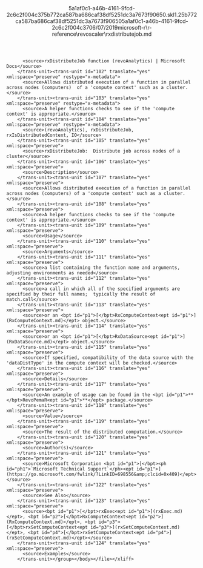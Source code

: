 <?xml version="1.0"?><xliff version="1.2" xmlns="urn:oasis:names:tc:xliff:document:1.2" xmlns:xsi="http://www.w3.org/2001/XMLSchema-instance" xsi:schemaLocation="urn:oasis:names:tc:xliff:document:1.2 xliff-core-1.2-transitional.xsd"><file datatype="xml" original="rxdistributejob.md" source-language="en-US" target-language="en-US"><header><tool tool-id="mdxliff" tool-name="mdxliff" tool-version="1.0-4e81c41" tool-company="Microsoft" /><xliffext:skl_file_name xmlns:xliffext="urn:microsoft:content:schema:xliffextensions">5a1af0c1-a46b-4161-9fcd-2c6c2f004c375b772ca587ba686caf38df5251dc3a7673f90650.skl</xliffext:skl_file_name><xliffext:version xmlns:xliffext="urn:microsoft:content:schema:xliffextensions">1.2</xliffext:version><xliffext:ms.openlocfilehash xmlns:xliffext="urn:microsoft:content:schema:xliffextensions">5b772ca587ba686caf38df5251dc3a7673f90650</xliffext:ms.openlocfilehash><xliffext:ms.sourcegitcommit xmlns:xliffext="urn:microsoft:content:schema:xliffextensions">5a1af0c1-a46b-4161-9fcd-2c6c2f004c37</xliffext:ms.sourcegitcommit><xliffext:ms.lasthandoff xmlns:xliffext="urn:microsoft:content:schema:xliffextensions">06/07/2019</xliffext:ms.lasthandoff><xliffext:ms.openlocfilepath xmlns:xliffext="urn:microsoft:content:schema:xliffextensions">microsoft-r\r-reference\revoscaler\rxdistributejob.md</xliffext:ms.openlocfilepath></header><body><group id="content" extype="content"><trans-unit id="101" translate="yes" xml:space="preserve" restype="x-metadata">
          <source>rxDistributeJob function (revoAnalytics) | Microsoft Docs</source>
        </trans-unit><trans-unit id="102" translate="yes" xml:space="preserve" restype="x-metadata">
          <source>Allows distributed execution of a function in parallel across nodes (computers)  of a 'compute context' such as a cluster.</source>
        </trans-unit><trans-unit id="103" translate="yes" xml:space="preserve" restype="x-metadata">
          <source>A helper functions checks to see if the 'compute context' is appropriate.</source>
        </trans-unit><trans-unit id="104" translate="yes" xml:space="preserve" restype="x-metadata">
          <source>(revoAnalytics), rxDistributeJob, rxIsDistributedContext, IO</source>
        </trans-unit><trans-unit id="105" translate="yes" xml:space="preserve">
          <source>rxDistributeJob:  Distribute job across nodes of a cluster</source>
        </trans-unit><trans-unit id="106" translate="yes" xml:space="preserve">
          <source>Description</source>
        </trans-unit><trans-unit id="107" translate="yes" xml:space="preserve">
          <source>Allows distributed execution of a function in parallel across nodes (computers) of a 'compute context' such as a cluster.</source>
        </trans-unit><trans-unit id="108" translate="yes" xml:space="preserve">
          <source>A helper functions checks to see if the 'compute context' is appropriate.</source>
        </trans-unit><trans-unit id="109" translate="yes" xml:space="preserve">
          <source>Usage</source>
        </trans-unit><trans-unit id="110" translate="yes" xml:space="preserve">
          <source>Arguments</source>
        </trans-unit><trans-unit id="111" translate="yes" xml:space="preserve">
          <source>a list containing the function name and arguments, adjusting environments as needed</source>
        </trans-unit><trans-unit id="112" translate="yes" xml:space="preserve">
          <source>a call in which all of the specified arguments are specified by their full names;  typically the result of match.call</source>
        </trans-unit><trans-unit id="113" translate="yes" xml:space="preserve">
          <source>or an <bpt id="p1">[</bpt>RxComputeContext<ept id="p1">](RxComputeContext.md)</ept> object.</source>
        </trans-unit><trans-unit id="114" translate="yes" xml:space="preserve">
          <source>or an <bpt id="p1">[</bpt>RxDataSource<ept id="p1">](RxDataSource.md)</ept> object.</source>
        </trans-unit><trans-unit id="115" translate="yes" xml:space="preserve">
          <source>If specified, compatibility of the data source with the 'dataDistType' in the compute context will be checked.</source>
        </trans-unit><trans-unit id="116" translate="yes" xml:space="preserve">
          <source>Details</source>
        </trans-unit><trans-unit id="117" translate="yes" xml:space="preserve">
          <source>An example of usage can be found in the <bpt id="p1">**</bpt>RevoPemaR<ept id="p1">**</ept> package.</source>
        </trans-unit><trans-unit id="118" translate="yes" xml:space="preserve">
          <source>Value</source>
        </trans-unit><trans-unit id="119" translate="yes" xml:space="preserve">
          <source>The result of the distributed computation.</source>
        </trans-unit><trans-unit id="120" translate="yes" xml:space="preserve">
          <source>Author(s)</source>
        </trans-unit><trans-unit id="121" translate="yes" xml:space="preserve">
          <source>Microsoft Corporation <bpt id="p1">[</bpt><ph id="ph1">`Microsoft Technical Support`</ph><ept id="p1">](https://go.microsoft.com/fwlink/?LinkID=698556&amp;clcid=0x409)</ept></source>
        </trans-unit><trans-unit id="122" translate="yes" xml:space="preserve">
          <source>See Also</source>
        </trans-unit><trans-unit id="123" translate="yes" xml:space="preserve">
          <source><bpt id="p1">[</bpt>rxExec<ept id="p1">](rxExec.md)</ept>, <bpt id="p2">[</bpt>RxComputeContext<ept id="p2">](RxComputeContext.md)</ept>, <bpt id="p3">[</bpt>rxSetComputeContext<ept id="p3">](rxSetComputeContext.md)</ept>, <bpt id="p4">[</bpt>rxGetComputeContext<ept id="p4">](rxSetComputeContext.md)</ept></source>
        </trans-unit><trans-unit id="124" translate="yes" xml:space="preserve">
          <source>Examples</source>
        </trans-unit></group></body></file></xliff>